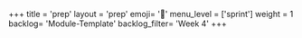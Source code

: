 +++
title = 'prep'
layout = 'prep'
emoji= '📝'
menu_level = ['sprint']
weight = 1
backlog= 'Module-Template'
backlog_filter= 'Week 4'
+++



